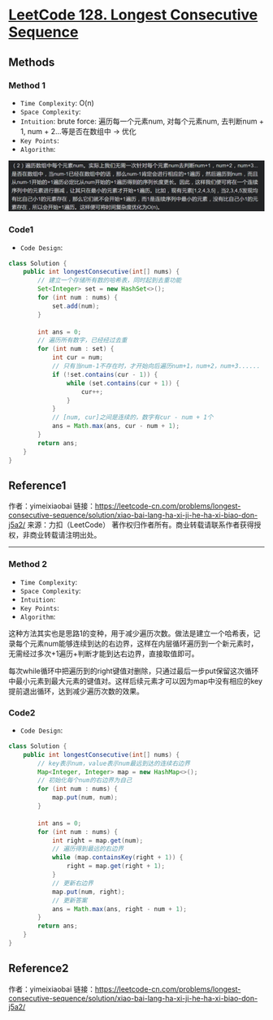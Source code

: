 # [LeetCode 128. Longest Consecutive Sequence](https://leetcode-cn.com/problems/longest-consecutive-sequence/)

## Methods

### Method 1

* `Time Complexity`: O(n)
* `Space Complexity`:
* `Intuition`: brute force: 遍历每一个元素num, 对每个元素num, 去判断num + 1, num + 2...等是否在数组中 -> 优化
* `Key Points`:
* `Algorithm`:

![120](../../Image/120.png)

### Code1

* `Code Design`:

```java
class Solution {
    public int longestConsecutive(int[] nums) {
        // 建立一个存储所有数的哈希表，同时起到去重功能
        Set<Integer> set = new HashSet<>();
        for (int num : nums) {
            set.add(num);
        }

        int ans = 0;
        // 遍历所有数字，已经经过去重
        for (int num : set) {
            int cur = num;
            // 只有当num-1不存在时，才开始向后遍历num+1，num+2，num+3......
            if (!set.contains(cur - 1)) {
                while (set.contains(cur + 1)) {
                    cur++;
                }
            }
            // [num, cur]之间是连续的，数字有cur - num + 1个
            ans = Math.max(ans, cur - num + 1);
        }
        return ans;
    }
}
```

## Reference1

作者：yimeixiaobai
链接：https://leetcode-cn.com/problems/longest-consecutive-sequence/solution/xiao-bai-lang-ha-xi-ji-he-ha-xi-biao-don-j5a2/
来源：力扣（LeetCode）
著作权归作者所有。商业转载请联系作者获得授权，非商业转载请注明出处。

----------------------

### Method 2

* `Time Complexity`:
* `Space Complexity`:
* `Intuition`:
* `Key Points`:
* `Algorithm`:

这种方法其实也是思路1的变种，用于减少遍历次数。做法是建立一个哈希表，记录每个元素num能够连续到达的右边界，这样在内层循环遍历到一个新元素时，无需经过多次+1遍历+判断才能到达右边界，直接取值即可。

每次while循环中把遍历到的right键值对删除，只通过最后一步put保留这次循环中最小元素到最大元素的键值对。这样后续元素才可以因为map中没有相应的key提前退出循环，达到减少遍历次数的效果。

### Code2

* `Code Design`:

```java
class Solution {
    public int longestConsecutive(int[] nums) {
        // key表示num，value表示num最远到达的连续右边界
        Map<Integer, Integer> map = new HashMap<>();
        // 初始化每个num的右边界为自己
        for (int num : nums) {
            map.put(num, num);
        }

        int ans = 0;
        for (int num : nums) {
            int right = map.get(num);
            // 遍历得到最远的右边界
            while (map.containsKey(right + 1)) {
                right = map.get(right + 1);
            }
            // 更新右边界
            map.put(num, right);
            // 更新答案
            ans = Math.max(ans, right - num + 1);
        }
        return ans;
    }
}
```

## Reference2

作者：yimeixiaobai
链接：https://leetcode-cn.com/problems/longest-consecutive-sequence/solution/xiao-bai-lang-ha-xi-ji-he-ha-xi-biao-don-j5a2/